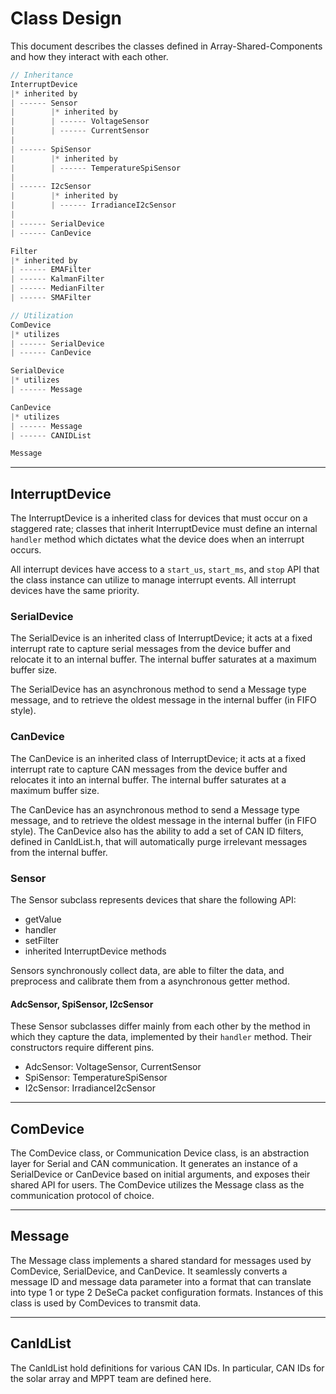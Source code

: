 # Class Design

This document describes the classes defined in Array-Shared-Components and how
they interact with each other.

```cpp
// Inheritance
InterruptDevice
|* inherited by
| ------ Sensor
|        |* inherited by
|        | ------ VoltageSensor
|        | ------ CurrentSensor
|
| ------ SpiSensor
|        |* inherited by
|        | ------ TemperatureSpiSensor
|
| ------ I2cSensor
|        |* inherited by
|        | ------ IrradianceI2cSensor
|
| ------ SerialDevice
| ------ CanDevice

Filter
|* inherited by
| ------ EMAFilter
| ------ KalmanFilter
| ------ MedianFilter
| ------ SMAFilter

// Utilization
ComDevice
|* utilizes
| ------ SerialDevice
| ------ CanDevice

SerialDevice
|* utilizes
| ------ Message

CanDevice
|* utilizes
| ------ Message
| ------ CANIDList

Message
```

---

## InterruptDevice

The InterruptDevice is a inherited class for devices that must occur on a
staggered rate; classes that inherit InterruptDevice must define an internal
`handler` method which dictates what the device does when an interrupt occurs.

All interrupt devices have access to a `start_us`, `start_ms`, and `stop` API
that the class instance can utilize to manage interrupt events. All interrupt
devices have the same priority.

### SerialDevice

The SerialDevice is an inherited class of InterruptDevice; it acts at a fixed
interrupt rate to capture serial messages from the device buffer and relocate it
to an internal buffer. The internal buffer saturates at a maximum buffer size.

The SerialDevice has an asynchronous method to send a Message type message, and
to retrieve the oldest message in the internal buffer (in FIFO style).

### CanDevice

The CanDevice is an inherited class of InterruptDevice; it acts at a fixed
interrupt rate to capture CAN messages from the device buffer and relocates it
into an internal buffer. The internal buffer saturates at a maximum buffer size.

The CanDevice has an asynchronous method to send a Message type message, and to
retrieve the oldest message in the internal buffer (in FIFO style). The
CanDevice also has the ability to add a set of CAN ID filters, defined in
CanIdList.h, that will automatically purge irrelevant messages from the internal
buffer.

### Sensor

The Sensor subclass represents devices that share the following API:

- getValue
- handler
- setFilter
- inherited InterruptDevice methods

Sensors synchronously collect data, are able to filter the data, and preprocess
and calibrate them from a asynchronous getter method.

#### AdcSensor, SpiSensor, I2cSensor

These Sensor subclasses differ mainly from each other by the method in which
they capture the data, implemented by their `handler` method. Their constructors
require different pins.

- AdcSensor: VoltageSensor, CurrentSensor
- SpiSensor: TemperatureSpiSensor
- I2cSensor: IrradianceI2cSensor

---

## ComDevice

The ComDevice class, or Communication Device class, is an abstraction layer for
Serial and CAN communication. It generates an instance of a SerialDevice or
CanDevice based on initial arguments, and exposes their shared API for users.
The ComDevice utilizes the Message class as the communication protocol of choice.

---

## Message

The Message class implements a shared standard for messages used by ComDevice,
SerialDevice, and CanDevice. It seamlessly converts a message ID and message
data parameter into a format that can translate into type 1 or type 2 DeSeCa
packet configuration formats. Instances of this class is used by ComDevices to
transmit data.

---

## CanIdList

The CanIdList hold definitions for various CAN IDs. In particular, CAN IDs for
the solar array and MPPT team are defined here.